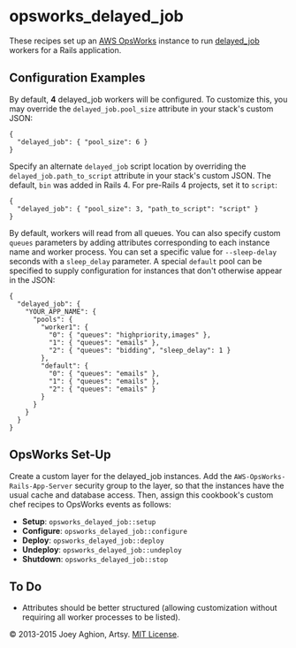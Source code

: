 opsworks_delayed_job
====================

These recipes set up an [AWS OpsWorks](http://aws.amazon.com/opsworks/) instance to run [delayed_job](https://github.com/collectiveidea/delayed_job) workers for a Rails application.


Configuration Examples
----------------------

By default, **4** delayed_job workers will be configured. To customize this, you may override the `delayed_job.pool_size` attribute in your stack's custom JSON:

    {
      "delayed_job": { "pool_size": 6 }
    }

Specify an alternate `delayed_job` script location by overriding the `delayed_job.path_to_script` attribute in your stack's custom JSON. The default, `bin` was added in Rails 4. For pre-Rails 4 projects, set it to `script`:

    {
      "delayed_job": { "pool_size": 3, "path_to_script": "script" }
    }

By default, workers will read from all queues. You can also specify custom `queues` parameters by adding attributes corresponding to each instance name and worker process. You can set a specific value for `--sleep-delay` seconds with a `sleep_delay` parameter. A special `default` pool can be specified to supply configuration for instances that don't otherwise appear in the JSON:

    {
      "delayed_job": {
        "YOUR_APP_NAME": {
          "pools": {
            "worker1": {
              "0": { "queues": "highpriority,images" },
              "1": { "queues": "emails" },
              "2": { "queues": "bidding", "sleep_delay": 1 }
            },
            "default": {
              "0": { "queues": "emails" },
              "1": { "queues": "emails" },
              "2": { "queues": "emails" }
            }
          }
        }
      }
    }


OpsWorks Set-Up
---------------

Create a custom layer for the delayed_job instances. Add the `AWS-OpsWorks-Rails-App-Server` security group to the layer, so that the instances have the usual cache and database access. Then, assign this cookbook's custom chef recipes to OpsWorks events as follows:

* **Setup**: `opsworks_delayed_job::setup`
* **Configure**: `opsworks_delayed_job::configure`
* **Deploy**: `opsworks_delayed_job::deploy`
* **Undeploy**: `opsworks_delayed_job::undeploy`
* **Shutdown**: `opsworks_delayed_job::stop`


To Do
-----

* Attributes should be better structured (allowing customization without requiring all worker processes to be listed).


&copy; 2013-2015 Joey Aghion, Artsy. [MIT License](LICENSE).
